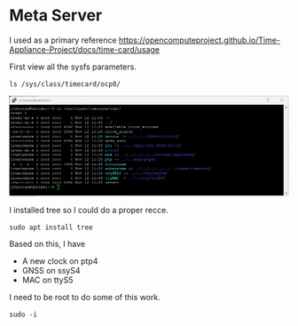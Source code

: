 # Meta Server

I used as a primary reference https://opencomputeproject.github.io/Time-Appliance-Project/docs/time-card/usage

First view all the sysfs parameters.

```
ls /sys/class/timecard/ocp0/
```

![ocp0](../.gitbook/assets/ocp0.png)

I installed tree so I could do a proper recce.

```
sudo apt install tree
```

Based on this, I have

* A new clock on ptp4
* GNSS on ssyS4
* MAC on ttyS5

I need to be root to do some of this work.

```
sudo -i
```
